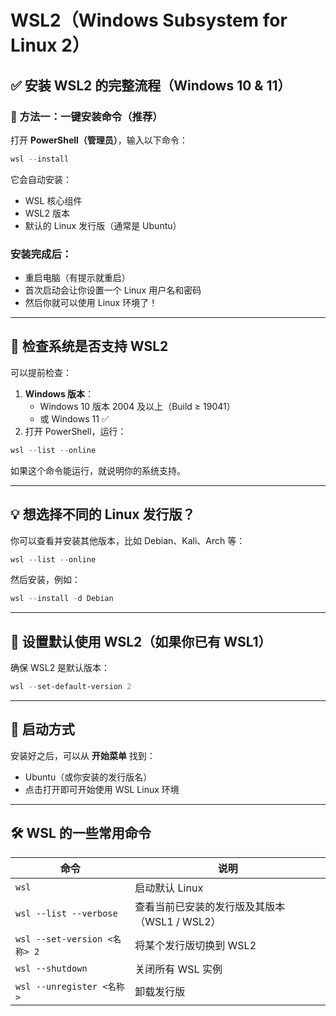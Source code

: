 # WSL2（Windows Subsystem for Linux 2）

## ✅ 安装 WSL2 的完整流程（Windows 10 & 11）

### 🌟 方法一：一键安装命令（推荐）

打开 **PowerShell（管理员）**，输入以下命令：

```powershell
wsl --install
```

它会自动安装：

- WSL 核心组件
- WSL2 版本
- 默认的 Linux 发行版（通常是 Ubuntu）

### 安装完成后：

- 重启电脑（有提示就重启）
- 首次启动会让你设置一个 Linux 用户名和密码
- 然后你就可以使用 Linux 环境了！

------

## 🔧 检查系统是否支持 WSL2

可以提前检查：

1. **Windows 版本**：
   - Windows 10 版本 2004 及以上（Build ≥ 19041）
   - 或 Windows 11 ✅
2. 打开 PowerShell，运行：

```powershell
wsl --list --online
```

如果这个命令能运行，就说明你的系统支持。

------

## 💡 想选择不同的 Linux 发行版？

你可以查看并安装其他版本，比如 Debian、Kali、Arch 等：

```powershell
wsl --list --online
```

然后安装，例如：

```powershell
wsl --install -d Debian
```

------

## 🧠 设置默认使用 WSL2（如果你已有 WSL1）

确保 WSL2 是默认版本：

```powershell
wsl --set-default-version 2
```

------

## 🚀 启动方式

安装好之后，可以从 **开始菜单** 找到：

- Ubuntu（或你安装的发行版名）
- 点击打开即可开始使用 WSL Linux 环境

------

## 🛠️ WSL 的一些常用命令

| 命令                         | 说明                                          |
| ---------------------------- | --------------------------------------------- |
| `wsl`                        | 启动默认 Linux                                |
| `wsl --list --verbose`       | 查看当前已安装的发行版及其版本（WSL1 / WSL2） |
| `wsl --set-version <名称> 2` | 将某个发行版切换到 WSL2                       |
| `wsl --shutdown`             | 关闭所有 WSL 实例                             |
| `wsl --unregister <名称>`    | 卸载发行版                                    |